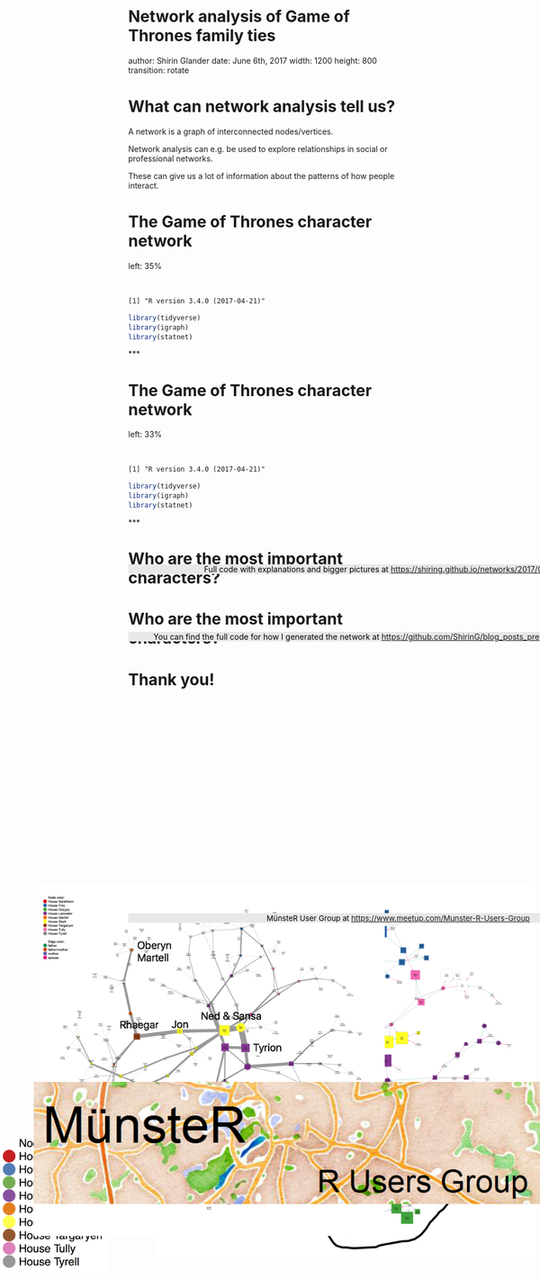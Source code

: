 <style>
.box {
    color: black;
    background: #E8E8E8;
    position: fixed;
    top: 30%;
    text-align:center;
    width:100%;
}
.midcenter {
    position: fixed;
    top: 50%;
    left: 50%;
}
</style>

Network analysis of Game of Thrones family ties
========================================================
author: Shirin Glander
date: June 6th, 2017
width: 1200
height: 800
transition: rotate


What can network analysis tell us?
========================================================

A network is a graph of interconnected nodes/vertices.

Network analysis can e.g. be used to explore relationships in social or professional networks.

These can give us a lot of information about the patterns of how people interact.


The Game of Thrones character network
========================================================
left: 35%

<br>


```
[1] "R version 3.4.0 (2017-04-21)"
```


```r
library(tidyverse)
library(igraph)
library(statnet)
```

<div class="midcenter" style="margin-left:-480px; margin-top:100px;width: 20%;">
<img src="figures_post/family_tree_GoT_legend.png"></img>
</div>
***
<div class="midcenter" style="margin-left:-200px; margin-top:-350px;width: 65%;">
<img src="figures_post/unnamed-chunk-9-1.png"></img>
</div>


The Game of Thrones character network
========================================================
left: 33%

<br>


```
[1] "R version 3.4.0 (2017-04-21)"
```


```r
library(tidyverse)
library(igraph)
library(statnet)
```

<div class="midcenter" style="margin-left:-480px; margin-top:100px;width: 20%;">
<img src="figures_post/family_tree_GoT_legend.png"></img>
</div>
***
<div class="midcenter" style="margin-left:-200px; margin-top:-350px;width: 70%;">
<img src="figures_post/unnamed-chunk-9-1_2.png"></img>
</div>


Who are the most important characters?
========================================================

<div class="midcenter" style="margin-left:-420px; margin-top:-350px;width: 65%;">
<img src="figures_post/unnamed-chunk-21-1.png"></img>
</div>

Who are the most important characters?
========================================================

<div class="midcenter" style="margin-left:-420px; margin-top:-350px;width: 65%;">
<img src="figures_post/unnamed-chunk-21-1_2.png"></img>
</div>


Thank you!
========================================================

<div class="box" style="margin-top:-120px;"><SPAN STYLE="font-size:100%">Full code with explanations and bigger pictures at <a href="https://shiring.github.io/networks/2017/05/15/got_final">https://shiring.github.io/networks/2017/05/15/got_final</a></SPAN></div>

<div class="box" style="margin-top:0px;"><SPAN STYLE="font-size:100%">You can find the full code for how I generated the network at <a href="https://github.com/ShirinG/blog_posts_prep/blob/master/GoT/got.Rmd">https://github.com/ShirinG/blog_posts_prep/blob/master/GoT/got.Rmd</a></SPAN></div>

<div class="midcenter" style="margin-left:-420px;margin.top:1200;">
<img src="map.png"></img>
</div>

<div class="box" style="margin-top:500px;"><SPAN STYLE="font-size:95%"> MünsteR User Group at <a href="https://www.meetup.com/Munster-R-Users-Group">https://www.meetup.com/Munster-R-Users-Group</a></SPAN></div>
